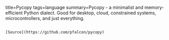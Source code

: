 title=Pycopy
tags=language
summary=Pycopy - a minimalist and memory-efficient Python dialect. Good for desktop, cloud, constrained systems, microcontrollers, and just everything.
~~~~~~

[Source](https://github.com/pfalcon/pycopy)

